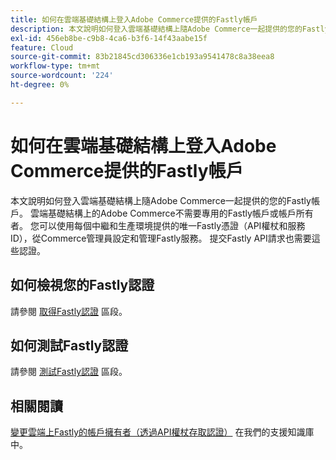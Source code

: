 ```yaml
---
title: 如何在雲端基礎結構上登入Adobe Commerce提供的Fastly帳戶
description: 本文說明如何登入雲端基礎結構上隨Adobe Commerce一起提供的您的Fastly帳戶。 雲端基礎結構上的Adobe Commerce不需要專用的Fastly帳戶或帳戶所有者。 您可以使用每個中繼和生產環境提供的唯一Fastly憑證（API權杖和服務ID），從Commerce管理員設定和管理Fastly服務。 提交Fastly API請求也需要這些認證。
exl-id: 456eb8be-c9b8-4ca6-b3f6-14f43aabe15f
feature: Cloud
source-git-commit: 83b21845cd306336e1cb193a9541478c8a38eea8
workflow-type: tm+mt
source-wordcount: '224'
ht-degree: 0%

---
```


# 如何在雲端基礎結構上登入Adobe Commerce提供的Fastly帳戶

本文說明如何登入雲端基礎結構上隨Adobe Commerce一起提供的您的Fastly帳戶。 雲端基礎結構上的Adobe Commerce不需要專用的Fastly帳戶或帳戶所有者。 您可以使用每個中繼和生產環境提供的唯一Fastly憑證（API權杖和服務ID），從Commerce管理員設定和管理Fastly服務。 提交Fastly API請求也需要這些認證。

## 如何檢視您的Fastly認證

請參閱 [取得Fastly認證](https://devdocs.magento.com/cloud/cdn/configure-fastly.html#cloud-fastly-creds) 區段。

## 如何測試Fastly認證

請參閱 [測試Fastly認證](https://devdocs.magento.com/cloud/cdn/configure-fastly.html#test-the-fastly-credentials) 區段。

## 相關閱讀

[變更雲端上Fastly的帳戶擁有者（透過API權杖存取認證）](/help/how-to/general/change-account-owner-access-credentials-via-api-tokens-for-fastly-on-cloud.md) 在我們的支援知識庫中。

